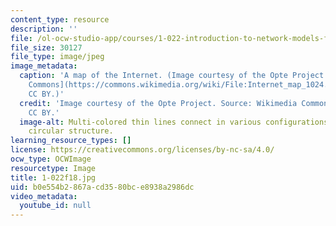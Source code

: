 ```yaml
---
content_type: resource
description: ''
file: /ol-ocw-studio-app/courses/1-022-introduction-to-network-models-fall-2018/b0e554b2867acd3580bce8938a2986dc_1-022f18.jpg
file_size: 30127
file_type: image/jpeg
image_metadata:
  caption: 'A map of the Internet. (Image courtesy of the Opte Project. Source: [Wikimedia
    Commons](https://commons.wikimedia.org/wiki/File:Internet_map_1024.jpg). License
    CC BY.)'
  credit: 'Image courtesy of the Opte Project. Source: Wikimedia Commons. License
    CC BY.'
  image-alt: Multi-colored thin lines connect in various configurations to form a
    circular structure.
learning_resource_types: []
license: https://creativecommons.org/licenses/by-nc-sa/4.0/
ocw_type: OCWImage
resourcetype: Image
title: 1-022f18.jpg
uid: b0e554b2-867a-cd35-80bc-e8938a2986dc
video_metadata:
  youtube_id: null
---
```

